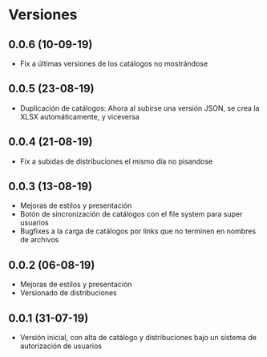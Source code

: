 Versiones
=========

0.0.6 (10-09-19)
-------------------

* Fix a últimas versiones de los catálogos no mostrándose


0.0.5 (23-08-19)
-------------------

* Duplicación de catálogos: Ahora al subirse una versión JSON, se crea la XLSX automáticamente, y viceversa


0.0.4 (21-08-19)
-------------------

* Fix a subidas de distribuciones el mismo día no pisandose


0.0.3 (13-08-19)
-------------------

* Mejoras de estilos y presentación
* Botón de sincronización de catálogos con el file system para super usuarios
* Bugfixes a la carga de catálogos por links que no terminen en nombres de archivos


0.0.2 (06-08-19)
-------------------

* Mejoras de estilos y presentación
* Versionado de distribuciones


0.0.1 (31-07-19)
-------------------

* Versión inicial, con alta de catálogo y distribuciones bajo un sistema de autorización de usuarios
